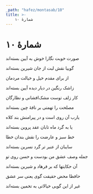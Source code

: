 ```yaml
---
_path: "hafez/montasab/10"
title: >-
    شمارهٔ ۱۰
---
```

# شمارهٔ ۱۰

<div class="b" id="bn1"><div class="m1"><p>صورت خوبت نگارا خوش به آیین بسته‌اند</p></div>
<div class="m2"><p>گوییا نقش لبت از جان شیرین بسته‌اند</p></div></div>
<div class="b" id="bn2"><div class="m1"><p>از برای مقدم خیل و خیالت مردمان</p></div>
<div class="m2"><p>زاشک رنگین در دیار دیده آیین بسته‌اند</p></div></div>
<div class="b" id="bn3"><div class="m1"><p>کار زلف توست مشک‌افشانی و نظارگان</p></div>
<div class="m2"><p>مصلحت را تهمتی بر نافهٔ چین بسته‌اند</p></div></div>
<div class="b" id="bn4"><div class="m1"><p>یارب آن روی است و در پیرامنش بند کلاه</p></div>
<div class="m2"><p>یا به گرد ماه تابان عقد پروین بسته‌اند</p></div></div>
<div class="b" id="bn5"><div class="m1"><p>خط سبز و عارضت را نقش بندان خطا</p></div>
<div class="m2"><p>سایبان از عنبر تر گرد نسرین بسته‌اند</p></div></div>
<div class="b" id="bn6"><div class="m1"><p>جمله وصف عشق من بودست و حسن روی تو</p></div>
<div class="m2"><p>آن حکایتها که بر فرهاد و شیرین بسته‌اند</p></div></div>
<div class="b" id="bn7"><div class="m1"><p>حافظا محض حقیقت گوی یعنی سر عشق</p></div>
<div class="m2"><p>غیر از این گویی خیالاتی به تخمین بسته‌اند</p></div></div>
